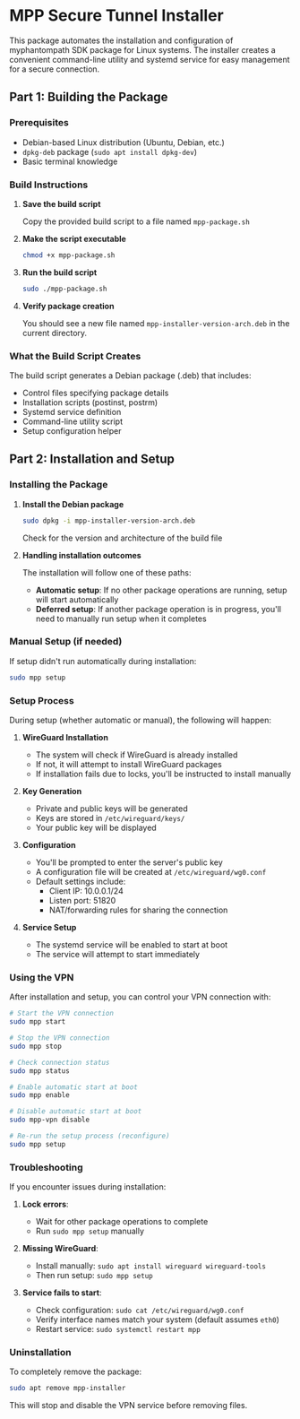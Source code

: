 # MPP Secure Tunnel Installer

This package automates the installation and configuration of myphantompath SDK package for Linux systems. The installer creates a convenient command-line utility and systemd service for easy management for a secure connection.

## Part 1: Building the Package

### Prerequisites
- Debian-based Linux distribution (Ubuntu, Debian, etc.)
- `dpkg-deb` package (`sudo apt install dpkg-dev`)
- Basic terminal knowledge

### Build Instructions

1. **Save the build script**
   
   Copy the provided build script to a file named `mpp-package.sh`

2. **Make the script executable**
   ```bash
   chmod +x mpp-package.sh
   ```

3. **Run the build script**
   ```bash
   sudo ./mpp-package.sh
   ```

4. **Verify package creation**
   
   You should see a new file named `mpp-installer-version-arch.deb` in the current directory.

### What the Build Script Creates

The build script generates a Debian package (.deb) that includes:
- Control files specifying package details
- Installation scripts (postinst, postrm)
- Systemd service definition
- Command-line utility script
- Setup configuration helper

## Part 2: Installation and Setup

### Installing the Package

1. **Install the Debian package**
   ```bash
   sudo dpkg -i mpp-installer-version-arch.deb
   ```

   Check for the version and architecture of the build file

2. **Handling installation outcomes**
   
   The installation will follow one of these paths:
   - **Automatic setup**: If no other package operations are running, setup will start automatically
   - **Deferred setup**: If another package operation is in progress, you'll need to manually run setup when it completes

### Manual Setup (if needed)

If setup didn't run automatically during installation:
```bash
sudo mpp setup
```

### Setup Process

During setup (whether automatic or manual), the following will happen:

1. **WireGuard Installation**
   - The system will check if WireGuard is already installed
   - If not, it will attempt to install WireGuard packages
   - If installation fails due to locks, you'll be instructed to install manually

2. **Key Generation**
   - Private and public keys will be generated
   - Keys are stored in `/etc/wireguard/keys/`
   - Your public key will be displayed

3. **Configuration**
   - You'll be prompted to enter the server's public key
   - A configuration file will be created at `/etc/wireguard/wg0.conf`
   - Default settings include:
     * Client IP: 10.0.0.1/24
     * Listen port: 51820
     * NAT/forwarding rules for sharing the connection

4. **Service Setup**
   - The systemd service will be enabled to start at boot
   - The service will attempt to start immediately

### Using the VPN

After installation and setup, you can control your VPN connection with:

```bash
# Start the VPN connection
sudo mpp start

# Stop the VPN connection
sudo mpp stop

# Check connection status
sudo mpp status

# Enable automatic start at boot
sudo mpp enable

# Disable automatic start at boot
sudo mpp-vpn disable

# Re-run the setup process (reconfigure)
sudo mpp setup
```

### Troubleshooting

If you encounter issues during installation:

1. **Lock errors**:
   - Wait for other package operations to complete
   - Run `sudo mpp setup` manually

2. **Missing WireGuard**:
   - Install manually: `sudo apt install wireguard wireguard-tools`
   - Then run setup: `sudo mpp setup`

3. **Service fails to start**:
   - Check configuration: `sudo cat /etc/wireguard/wg0.conf`
   - Verify interface names match your system (default assumes `eth0`)
   - Restart service: `sudo systemctl restart mpp`

### Uninstallation

To completely remove the package:
```bash
sudo apt remove mpp-installer
```

This will stop and disable the VPN service before removing files.

